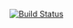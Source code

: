 [![Build Status](https://travis-ci.com/ayuayue/ayuayue.github.io.svg?branch=master)](https://travis-ci.com/ayuayue/ayuayue.github.io)

